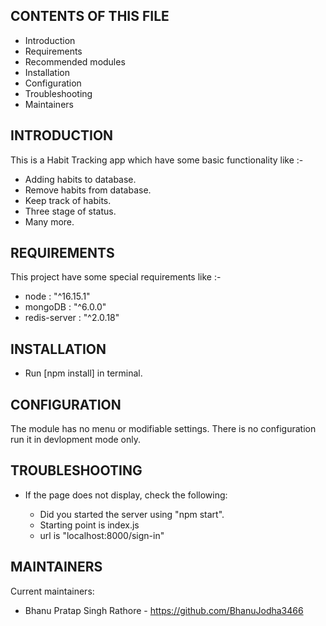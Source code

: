 CONTENTS OF THIS FILE
---------------------

 * Introduction
 * Requirements
 * Recommended modules
 * Installation
 * Configuration
 * Troubleshooting
 * Maintainers

INTRODUCTION
------------

This is a Habit Tracking app which have some basic functionality like :-
  
   - Adding habits to database.
   - Remove habits from database.
   - Keep track of habits.
   - Three stage of status.
   - Many more.

REQUIREMENTS
------------

This project have some special requirements like :-

   - node : "^16.15.1"
   - mongoDB : "^6.0.0"
   - redis-server : "^2.0.18"


INSTALLATION
------------

 * Run [npm install] in terminal.


CONFIGURATION
-------------

The module has no menu or modifiable settings. There is no configuration run it in devlopment mode only.


TROUBLESHOOTING
---------------

 * If the page does not display, check the following:

   - Did you started the server using "npm start".
   - Starting point is index.js
   - url is "localhost:8000/sign-in"


MAINTAINERS
-----------

Current maintainers:
 * Bhanu Pratap Singh Rathore - https://github.com/BhanuJodha3466

